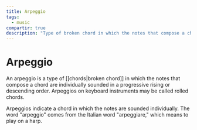 ```yaml
---
title: Arpeggio
tags:
  - music
compartir: true
description: "Type of broken chord in which the notes that compose a chord are individually sounded in a progressive rising or descending order."
---
```


# Arpeggio

An arpeggio is a type of [[chords|broken chord]] in which the notes that compose a chord are individually sounded in a progressive rising or descending order. Arpeggios on keyboard instruments may be called rolled chords.

Arpeggios indicate a chord in which the notes are sounded individually. The word "arpeggio" comes from the Italian word "arpeggiare," which means to play on a harp.
